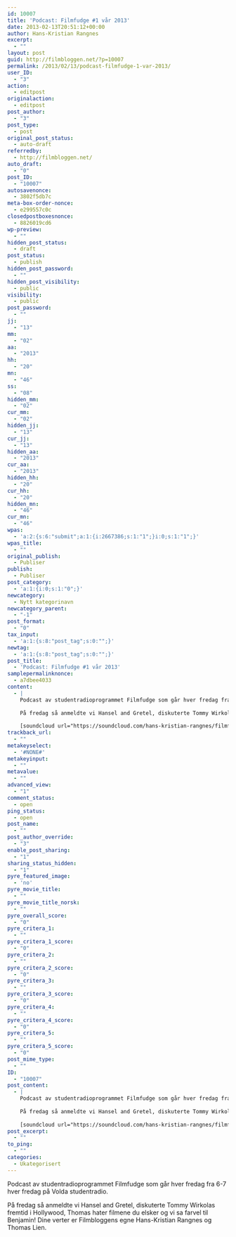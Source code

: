 ```yaml
---
id: 10007
title: 'Podcast: Filmfudge #1 vår 2013'
date: 2013-02-13T20:51:12+00:00
author: Hans-Kristian Rangnes
excerpt:
  - ""
layout: post
guid: http://filmbloggen.net/?p=10007
permalink: /2013/02/13/podcast-filmfudge-1-var-2013/
user_ID:
  - "3"
action:
  - editpost
originalaction:
  - editpost
post_author:
  - "3"
post_type:
  - post
original_post_status:
  - auto-draft
referredby:
  - http://filmbloggen.net/
auto_draft:
  - "0"
post_ID:
  - "10007"
autosavenonce:
  - 3802f5db7c
meta-box-order-nonce:
  - e299557c0c
closedpostboxesnonce:
  - 8826019cd6
wp-preview:
  - ""
hidden_post_status:
  - draft
post_status:
  - publish
hidden_post_password:
  - ""
hidden_post_visibility:
  - public
visibility:
  - public
post_password:
  - ""
jj:
  - "13"
mm:
  - "02"
aa:
  - "2013"
hh:
  - "20"
mn:
  - "46"
ss:
  - "08"
hidden_mm:
  - "02"
cur_mm:
  - "02"
hidden_jj:
  - "13"
cur_jj:
  - "13"
hidden_aa:
  - "2013"
cur_aa:
  - "2013"
hidden_hh:
  - "20"
cur_hh:
  - "20"
hidden_mn:
  - "46"
cur_mn:
  - "46"
wpas:
  - 'a:2:{s:6:"submit";a:1:{i:2667386;s:1:"1";}i:0;s:1:"1";}'
wpas_title:
  - ""
original_publish:
  - Publiser
publish:
  - Publiser
post_category:
  - 'a:1:{i:0;s:1:"0";}'
newcategory:
  - Nytt kategorinavn
newcategory_parent:
  - "-1"
post_format:
  - "0"
tax_input:
  - 'a:1:{s:8:"post_tag";s:0:"";}'
newtag:
  - 'a:1:{s:8:"post_tag";s:0:"";}'
post_title:
  - 'Podcast: Filmfudge #1 vår 2013'
samplepermalinknonce:
  - a7dbee4033
content:
  - |
    Podcast av studentradioprogrammet Filmfudge som går hver fredag fra 6-7 hver fredag på Volda studentradio.
    
    På fredag så anmeldte vi Hansel and Gretel, diskuterte Tommy Wirkolas fremtid i Hollywood, Thomas hater filmene du elsker og vi sa farvel til Benjamin! Dine verter er Filmbloggens egne Hans-Kristian Rangnes og Thomas Lien.
    
    [soundcloud url="https://soundcloud.com/hans-kristian-rangnes/filmfudge-v-r-podcast-sending" comments="true" auto_play="false" color="ff7700" width="100%" height="81"]
trackback_url:
  - ""
metakeyselect:
  - '#NONE#'
metakeyinput:
  - ""
metavalue:
  - ""
advanced_view:
  - "1"
comment_status:
  - open
ping_status:
  - open
post_name:
  - ""
post_author_override:
  - "3"
enable_post_sharing:
  - "1"
sharing_status_hidden:
  - "1"
pyre_featured_image:
  - 'no'
pyre_movie_title:
  - ""
pyre_movie_title_norsk:
  - ""
pyre_overall_score:
  - "0"
pyre_critera_1:
  - ""
pyre_critera_1_score:
  - "0"
pyre_critera_2:
  - ""
pyre_critera_2_score:
  - "0"
pyre_critera_3:
  - ""
pyre_critera_3_score:
  - "0"
pyre_critera_4:
  - ""
pyre_critera_4_score:
  - "0"
pyre_critera_5:
  - ""
pyre_critera_5_score:
  - "0"
post_mime_type:
  - ""
ID:
  - "10007"
post_content:
  - |
    Podcast av studentradioprogrammet Filmfudge som går hver fredag fra 6-7 hver fredag på Volda studentradio.
    
    På fredag så anmeldte vi Hansel and Gretel, diskuterte Tommy Wirkolas fremtid i Hollywood, Thomas hater filmene du elsker og vi sa farvel til Benjamin! Dine verter er Filmbloggens egne Hans-Kristian Rangnes og Thomas Lien.
    
    [soundcloud url="https://soundcloud.com/hans-kristian-rangnes/filmfudge-v-r-podcast-sending" comments="true" auto_play="false" color="ff7700" width="100%" height="81"]
post_excerpt:
  - ""
to_ping:
  - ""
categories:
  - Ukategorisert
---
```

Podcast av studentradioprogrammet Filmfudge som går hver fredag fra 6-7 hver fredag på Volda studentradio.

På fredag så anmeldte vi Hansel and Gretel, diskuterte Tommy Wirkolas fremtid i Hollywood, Thomas hater filmene du elsker og vi sa farvel til Benjamin! Dine verter er Filmbloggens egne Hans-Kristian Rangnes og Thomas Lien.